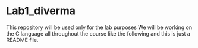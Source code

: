# Lab1_diverma
This repository will be used only for the lab purposes 
We will be working on the C language all throughout the course like the following and this is just a README file. 
